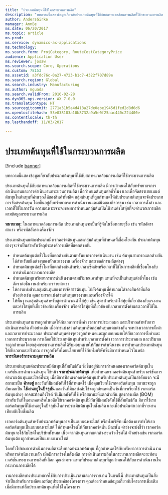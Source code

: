 ```yaml
---
title: "ประเภทต้นทุนที่ใช้ในกระบวนการผลิต"
description: "บทความนี้แสดงข้อมูลเกี่ยวกับประเภทต้นทุนที่ใช้กับสภาพแวดล้อมการผลิตที่ใช้กระบวนการผลิต"
author: AndersGirke
manager: AnnBe
ms.date: 06/20/2017
ms.topic: article
ms.prod: 
ms.service: dynamics-ax-applications
ms.technology: 
ms.search.form: ProjCategory, RouteCostCategoryPrice
audience: Application User
ms.reviewer: josaw
ms.search.scope: Core, Operations
ms.custom: 78153
ms.assetid: a3fdc76c-0a27-4723-b1c7-4322f707d89e
ms.search.region: Global
ms.search.industry: Manufacturing
ms.author: mguada
ms.search.validFrom: 2016-02-28
ms.dyn365.ops.version: AX 7.0.0
ms.translationtype: HT
ms.sourcegitcommit: 2771a31b5a4d418a27de0ebe1945d1fed2d8d6d6
ms.openlocfilehash: 53e038183a10b8732a9a5e0f25aac440c224400e
ms.contentlocale: th-th
ms.lasthandoff: 11/03/2017

---
```


# <a name="cost-categories-used-in-production-routing"></a>ประเภทต้นทุนที่ใช้ในกระบวนการผลิต

[!include [banner](../includes/banner.md)]

บทความนี้แสดงข้อมูลเกี่ยวกับประเภทต้นทุนที่ใช้กับสภาพแวดล้อมการผลิตที่ใช้กระบวนการผลิต

ประเภทต้นทุนใช้กับสภาพแวดล้อมการผลิตที่ใช้กระบวนการผลิต  มีการกำหนดให้กับทรัพยากรการดำเนินงานและการดำเนินงานกระบวนการผลิต เพื่อกำหนดต้นทุนต่อชั่วโมง และเพื่อจัดสรรเซกเมนต์ต้นทุนในต้นทุนที่คำนวณได้ของสินค้าที่ผลิต  กลุ่มต้นทุนที่ถูกกำหนดให้กับประเภทต้นทุนจะจัดประเภทการจัดสรรต้นทุน โดยขึ้นอยู่กับทรัพยากรการดำเนินงานและชนิดของกิจกรรม เช่น เวลาการตั้งค่า และเวลาที่ใช้ในการรัน  ความเฉพาะเจาะจงของการกำหนดกลุ่มต้นเปิดใช้งานค่าโสหุ้ยที่จะคำนวณการผลิตตามข้อมูลกระบวนการผลิต 

**หมายเหตุ:** ในสภาพแวดล้อมการผลิต ประเภทต้นทุนจะเป็นที่รู้จักในชื่อหลายๆชื่อ เช่น รหัสอัตราค่าแรง หรือรหัสอัตราเครื่องจักร 

ประเภทต้นทุนแต่ละประเภทมีงเรกคอร์ดต้นทุนและกลุ่มต้นทุนที่กำหนดที่้เชื่อมโยงกัน  ประเภทต้นทุนต่างๆจะจำเป็นสำหรับวัตถุประสงค์การผลิตที่แตกต่างกัน

-   กำหนดต้นทุนต่อชั่วโมงที่แตกต่างกันตามทรัพยากรการดำเนินงาน  เช่น ต้นทุนสามารถแตกต่างกันได้สำหรับชนิดต่างๆของทักษะแรงงาน เครื่องจักร และเซลล์การผลิตต่างๆ
-   กำหนดต้นทุนต่อชั่วโมงที่แตกต่างกันสำหรับเวลาเซ็ตอัพหรือเวลาที่ใช้ในการผลิตที่เชื่อมโยงกับการดำเนินกระบวนการผลิต
-   กำหนดต้นทุนทรัพยากรการดำเนินงานตามปริมาณเอาท์พุท แทนที่จะเป็นต้นทุนต่อชั่วโมง เช่น อัตราต่อชิ้นงานสำหรับการจ่ายค่าแรง
-   ให้การแบ่งส่วนกลุ่มต้นทุนของการจัดสรรต้นทุน ไปยังต้นทุนที่คำนวณได้ของสินค้าที่ผลิต  ตัวอย่างเช่น คุณสามารถแบ่งส่วนต้นทุนแรงงานและเครื่องจักรได้
-   ให้พื้นฐานกลุ่มต้นทุนสำหรับสูตรคำนวณค่าโสหุ้ย เช่น สูตรสำหรับค่าโสหุ้ยที่เกี่ยวข้องกับแรงงาน และค่าโสหุ้ยที่เกี่ยวข้องกับเครื่องจักร หรือค่าโสหุ้ยที่เกี่ยวข้องกับเวลาการตั้งค่าและเวลาที่ใช้ในการผลิต

ประเภทต้นทุนสามารถถูกกำหนดให้กับเวลาการตั้งค่า เวลาการประมวลผล และปริมาณสำหรับการดำเนินการผลิต ตัวอย่างเช่น เมื่อการแบ่งส่วนต้นทุนหรือกลุ่มต้นทุนแตกต่างกัน ระหว่างเวลาการตั้งค่าและเวลาการประมวลผล ประเภทต้นทุนต่างๆควรถูกกำหนดและถูกมอบหมายให้กับเวลาการตั้งค่าและเวลาการประมวลผล  การเลือกใช้ประเภทต้นทุนสำหรับเวลาการตั้งค่า เวลาการประมวลผล และปริมาณ จะถูกกำหนดโดยกลุ่มกระบวนการผลิตได้รับมอบหมายให้กับการดำเนินงาน  การกำหนดประเภทต้นทุนให้กับเวลาและปริมาณ อาจถูกบังคับโดยนโยบายที่ใช้กับทั้งบริษัทซึ่งมีการกำหนดไว้ในหน้า **พารามิเตอร์การควบคุมการผลิต** 

ประเภทต้นทุนแต่ละประเภทมีต้นทุนที่สัมพันธ์กัน ซึ่งขึ้นอยู่กับการกำหนดของเรกคอร์ดต้นทุนในเวอร์ชันการคำนวณต้นทุน  ใช้หน้า **ราคาประเภทต้นทุน** เพื่อกำหนดเรกคอร์ดต้นทุนสำหรับเวอร์ชันการคำนวณต้นทุนและไซต์ที่ระบุ เมื่อมีการป้อนเรกคอร์ดต้นทุนสำหรับประเภทต้นทุนเป็นลำดับแรก จะมีสถานะเป็น **ค้างอยู่** และวันที่มีผลบังคับใช้ที่กำหนดไว้ เมื่อคุณเรียกใช้เรกคอร์ดต้นทุน สถานะจะถูกอัพเดตเป็น **ใช้งานอยู่ในปัจจุบัน** และวันที่มีผลบังคับใช้จะถูกอัพเดตเป็นวันที่การเรียกใช้ เรกคอร์ดต้นทุนต่างๆ อาจสะท้อนถึงไซต์ วันมีผลบังคับใช้ หรือสถานะที่แตกต่างกัน  สูตรการผลิต (BOM) สำหรับวันที่ในอนาคตหรือในอดีตใช้เรกคอร์ดต้นทุนที่มีวันที่มีผลบังคับใช้ที่สัมพันธ์กัน  มีการใช้เรกคอร์ดต้นทุนที่ใช้งานอยู่ในปัจจุบันในการประเมินต้นทุนใบสั่งผลิต และเพื่อปรเมินค่าเวลาที่รายงานเทียบกับใบสั่งผลิต  

เรกคอร์ดต้นทุนสำหรับประเภทต้นทุนอาจเป็นแบบเฉพาะไซต์ หรือทั้งบริษัท เมื่อต้องการทำให้เรกคอร์ดต้นทุนเป็นแบบเฉพาะไซต์ ให้กำหนดไซต์ให้กับเรกคอร์ดนั้น  มิฉะนั้น ค่าว่างจะบ่งชี้ว่า เรกคอร์ดต้นทุนจะใช้กับไซต์ในบริษัททั้งหมด  เนื่องจากต้นทุนอาจแตกต่างระหว่างไซต์ได้ ตัวอย่างเช่น เรกคอร์ดต้นทุนต้องถูกกำหนดเป็นแบบเฉพาะไซต์  

โดยทั่วไปของการดำเนินการผลิตจะสืบทอดประเภทต้นทุน ที่ถูกกำหนดให้กับทรัพยากรการดำเนินงานหรือการดำเนินงานหลัก  เมื่อมีการสร้างใบสั่งผลิต การดำเนินการผลิตในกระบวนการผลิตจะสะท้อนเวอร์ชันกระบวนการผลิตที่เลือก  คุณสามารถแทนที่ประเภทต้นทุนที่ถูกกำหนดให้กับการดำเนินงานในกระบวนการผลิตได้  

งานการผลิตบางประเภทอาจใช้กับการประเมินเวลาและการรายงาน  ในกรณีนี้ ประเภทต้นทุนเป็นสิ่งจำเป็นสำหรับการผลิตและวัตถุประสงค์ของโครงการ  คุณต้องกำหนดข้อมูลเกี่ยวกับโครงการเพิ่มเติม เมื่อมีการแฟล็กประเภทต้นทุนเพื่อใช้ในโครงการ




